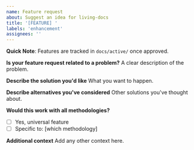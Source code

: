 ```yaml
---
name: Feature request
about: Suggest an idea for living-docs
title: '[FEATURE] '
labels: 'enhancement'
assignees: ''
---
```


**Quick Note**: Features are tracked in `docs/active/` once approved.

**Is your feature request related to a problem?**
A clear description of the problem.

**Describe the solution you'd like**
What you want to happen.

**Describe alternatives you've considered**
Other solutions you've thought about.

**Would this work with all methodologies?**
- [ ] Yes, universal feature
- [ ] Specific to: [which methodology]

**Additional context**
Add any other context here.